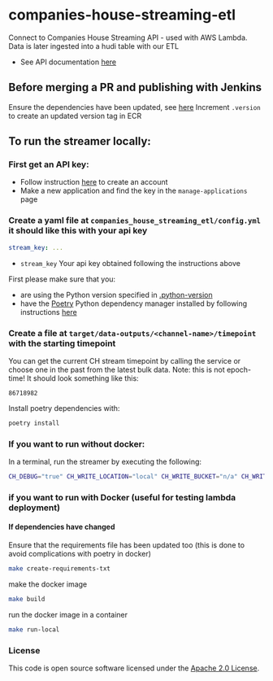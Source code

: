 
# companies-house-streaming-etl

Connect to Companies House Streaming API - used with AWS Lambda. Data is later ingested into a hudi table with our ETL

- See API documentation [here](https://developer-specs.company-information.service.gov.uk/companies-house-public-data-api/reference)

## Before merging a PR and publishing with Jenkins
Ensure the dependencies have been updated, see [here](#if-dependencies-have-changed)
Increment `.version` to create an updated version tag in ECR

## To run the streamer locally:

### First get an API key:

- Follow instruction [here](https://developer-specs.company-information.service.gov.uk/streaming-api/guides/authentication) to create an account
- Make a new application and find the key in the `manage-applications` page

### Create a yaml file at `companies_house_streaming_etl/config.yml` it should like this with your api key 

```yaml
stream_key: ...
```

- `stream_key` Your api key obtained following the instructions above

First please make sure that you:
* are using the Python version specified in [.python-version](.python-version)
* have the [Poetry](https://python-poetry.org/) Python dependency manager installed by following instructions
  [here](https://python-poetry.org/docs/#osx--linux--bashonwindows-install-instructions)

### Create a file at `target/data-outputs/<channel-name>/timepoint` with the starting timepoint
You can get the current CH stream timepoint by calling the service or choose one in the past from the latest bulk data.
Note: this is not epoch-time!
It should look something like this:

```timepoint
86718982
```

Install poetry dependencies with:
```bash
poetry install
```

### If you want to run without docker:

In a terminal, run the streamer by executing the following:
```bash
CH_DEBUG="true" CH_WRITE_LOCATION="local" CH_WRITE_BUCKET="n/a" CH_WRITE_PREFIX="n/a" poetry run run-streamer
```

### if you want to run with Docker (useful for testing lambda deployment)

#### If dependencies have changed
Ensure that the requirements file has been updated too (this is done to avoid complications with poetry in docker)
```bash
make create-requirements-txt
```

make the docker image
```bash
make build
```

run the docker image in a container
```bash
make run-local
```

### License

This code is open source software licensed under the [Apache 2.0 License]("http://www.apache.org/licenses/LICENSE-2.0.html").